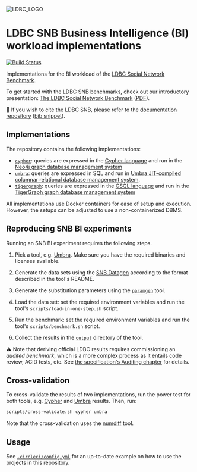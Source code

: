 ![LDBC_LOGO](https://raw.githubusercontent.com/wiki/ldbc/ldbc_snb_datagen/images/ldbc-logo.png)

# LDBC SNB Business Intelligence (BI) workload implementations

[![Build Status](https://circleci.com/gh/ldbc/ldbc_snb_bi.svg?style=svg)](https://circleci.com/gh/ldbc/ldbc_snb_bi)

Implementations for the BI workload of the [LDBC Social Network Benchmark](https://ldbcouncil.org/ldbc_snb_docs/).

To get started with the LDBC SNB benchmarks, check out our introductory presentation: [The LDBC Social Network Benchmark](https://docs.google.com/presentation/d/1p-nuHarSOKCldZ9iEz__6_V3sJ5kbGWlzZHusudW_Cc/) ([PDF](https://ldbcouncil.org/docs/presentations/ldbc-snb-2021-12.pdf)).

:scroll: If you wish to cite the LDBC SNB, please refer to the [documentation repository](https://github.com/ldbc/ldbc_snb_docs#how-to-cite-ldbc-benchmarks) ([bib snippet](https://github.com/ldbc/ldbc_snb_docs/blob/dev/bib/specification.bib)).

## Implementations

The repository contains the following implementations:

* [`cypher`](cypher/): queries are expressed in the [Cypher language](https://neo4j.com/developer/cypher/) and run in the [Neo4j graph database management system](https://dbdb.io/db/neo4j)
* [`umbra`](umbra/): queries are expressed in SQL and run in [Umbra JIT-compiled columnar relational database management system](https://dbdb.io/db/umbra).
* [`tigergraph`](tigergraph/): queries are expressed in the [GSQL language](https://www.tigergraph.com/gsql/) and run in the [TigerGraph graph database management system](https://tigergraph.com/)

All implementations use Docker containers for ease of setup and execution. However, the setups can be adjusted to use a non-containerized DBMS.

## Reproducing SNB BI experiments

Running an SNB BI experiment requires the following steps.

1. Pick a tool, e.g. [Umbra](umbra/). Make sure you have the required binaries and licenses available.

1. Generate the data sets using the [SNB Datagen](https://github.com/ldbc/ldbc_snb_datagen_spark/) according to the format described in the tool's README.

1. Generate the substitution parameters using the [`paramgen`](paramgen/) tool.

1. Load the data set: set the required environment variables and run the tool's `scripts/load-in-one-step.sh` script.

1. Run the benchmark: set the required environment variables and run the tool's `scripts/benchmark.sh` script.

1. Collect the results in the [`output`](output/) directory of the tool.

:warning:
Note that deriving official LDBC results requires commissioning an _audited benchmark_, which is a more complex process as it entails code review, ACID tests, etc.
See [the specification's Auditing chapter](https://ldbcouncil.org/ldbc_snb_docs/ldbc-snb-specification.pdf#chapter.7) for details.

## Cross-validation

To cross-validate the results of two implementations, run the power test for both tools, e.g. [Cypher](cypher/) and [Umbra](umbra/) results.
Then, run:

```bash
scripts/cross-validate.sh cypher umbra
```

Note that the cross-validation uses the [numdiff](scripts/numdiff.md) tool.

## Usage

See [`.circleci/config.yml`](.circleci/config.yml) for an up-to-date example on how to use the projects in this repository.
